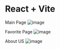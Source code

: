 # React + Vite

Main Page
![image](https://github.com/christophercoronadocr/Picterest/assets/141755815/275ff955-34de-48ff-ba47-1b6f7c24772a)


Favorite Page
![image](https://github.com/christophercoronadocr/Picterest/assets/141755815/5143b544-1ba6-4cb2-9b50-e51d9a47b8a2)



About US
![image](https://github.com/christophercoronadocr/Picterest/assets/141755815/6f232fdb-ae4e-4ac1-a5a9-912d24d34db2)
